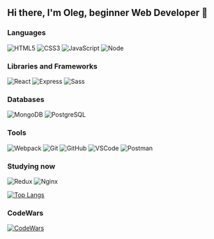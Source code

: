 ## Hi there, I'm Oleg, beginner Web Developer 👋

### Languages

![HTML5](https://img.shields.io/badge/-HTML5-ff4500?style=flat&logo=html5&logoColor=white)
![CSS3](https://img.shields.io/badge/-CSS3-0000cd?style=flat&logo=CSS3&logoColor=white)
![JavaScript](https://img.shields.io/badge/-JavaScript-ffff00?style=flat&logo=JavaScript&logoColor=ff4500)
![Node](https://img.shields.io/badge/-NodeJS-008800?style=flat&logo=Node.js&logoColor=ffffff)

### Libraries and Frameworks

![React](https://img.shields.io/badge/-ReactJS-0000cc?style=flat&logo=React&logoColor=white)
![Express](https://img.shields.io/badge/-ExpressJS-dddd00?style=flat&logo=Node.js&logoColor=ff4400)
![Sass](https://img.shields.io/badge/-Sass-bf4080?style=flat&logo=Sass&logoColor=white)

### Databases

![MongoDB](https://img.shields.io/badge/-MongoDB-ffff00?style=flat&logo=MongoDB&logoColor=yellow)
![PostgreSQL](https://img.shields.io/badge/-PostgreSQL-0064a5?style=flat&logo=PostgreSQL&logoColor=ffffff)

### Tools

![Webpack](https://img.shields.io/badge/-Webpack-00ffff?style=flat&logo=Webpack&logoColor=blue)
![Git](https://img.shields.io/badge/-Git-ffffff?style=flat&logo=Git&logoColor=critical)
![GitHub](https://img.shields.io/badge/-GitHub-ffffff?style=flat&logo=GitHub&logoColor=black)
![VSCode](https://img.shields.io/badge/-VSCode-000080?style=flat&logo=Visual-studio-code&logoColor=blue)
![Postman](https://img.shields.io/badge/-Postman-303030?style=flat&logo=Postman&logoColor=ef5b25)

### Studying now

![Redux](https://img.shields.io/badge/-Redux-764abc?style=flat&logo=Redux)
![Nginx](https://img.shields.io/badge/-Nginx-008800?style=flat&logo=Nginx&logoColor=ffffff)

[![Top Langs](https://github-readme-stats.vercel.app/api/top-langs/?username=levineye13&theme=tokyonight)](https://github.com/anuraghazra/github-readme-stats)

### CodeWars

[![CodeWars](https://www.codewars.com/users/Oleg%20Zharov/badges/large)](https://www.codewars.com/users/Oleg%20Zharov)
